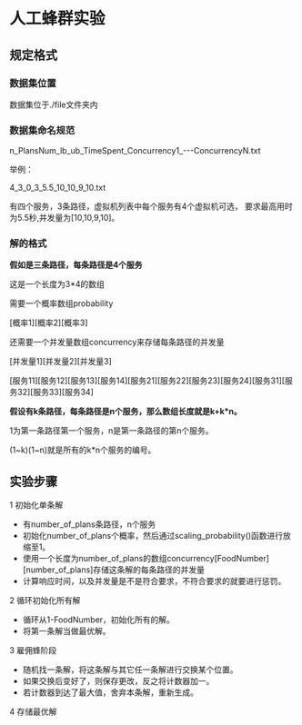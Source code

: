 # 人工蜂群实验

## 规定格式
### **数据集位置**
数据集位于./file文件夹内

### **数据集命名规范**

n_PlansNum_lb_ub_TimeSpent_Concurrency1_---ConcurrencyN.txt

举例：

4_3_0_3_5.5_10_10_9_10.txt

有四个服务，3条路径，虚拟机列表中每个服务有4个虚拟机可选，
要求最高用时为5.5秒,并发量为[10,10,9,10]。

### **解的格式**
**假如是三条路径，每条路径是4个服务**

这是一个长度为3*4的数组

需要一个概率数组probability

[概率1][概率2][概率3]

还需要一个并发量数组concurrency来存储每条路径的并发量

[并发量1][并发量2][并发量3]

[服务11][服务12][服务13][服务14][服务21][服务22][服务23][服务24][服务31][服务32][服务33][服务34]

**假设有k条路径，每条路径是n个服务，那么数组长度就是k+k*n。**

1为第一条路径第一个服务，n是第一条路径的第n个服务。

(1~k)(1~n)就是所有的k*n个服务的编号。


## 实验步骤

1 初始化单条解

- 有number_of_plans条路径，n个服务
- 初始化number_of_plans个概率，然后通过scaling_probability()函数进行放缩至1。
- 使用一个长度为number_of_plans的数组concurrency[FoodNumber][number_of_plans]存储这条解的每条路径的并发量
- 计算响应时间，以及并发量是不是符合要求，不符合要求的就要进行惩罚。

2 循环初始化所有解
- 循环从1-FoodNumber，初始化所有的解。
- 将第一条解当做最优解。

3 雇佣蜂阶段
- 随机找一条解，将这条解与其它任一条解进行交换某个位置。
- 如果交换后变好了，则保存更改，反之将计数器加一。
- 若计数器到达了最大值，舍弃本条解，重新生成。

4 存储最优解
